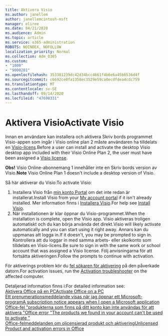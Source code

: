 ```yaml
---
title: Aktivera Visio
ms.author: janellem
author: janellemcintosh-msft
manager: eliree
ms.date: 04/21/2020
ms.audience: Admin
ms.topic: article
ms.service: o365-administration
ROBOTS: NOINDEX, NOFOLLOW
localization_priority: Normal
ms.collection: Adm_O365
ms.custom:
- "1800"
- "9000201"
ms.openlocfilehash: 353381239dc42d34bcc4661f4b6e6a45b6536d4f
ms.sourcegitcommit: c6692ce0fa1358ec3529e59ca0ecdfdea4cdc759
ms.translationtype: MT
ms.contentlocale: sv-SE
ms.lasthandoff: 09/14/2020
ms.locfileid: "47698331"
---
```

# <a name="activate-visio"></a><span data-ttu-id="be9ed-102">Aktivera Visio</span><span class="sxs-lookup"><span data-stu-id="be9ed-102">Activate Visio</span></span>

<span data-ttu-id="be9ed-103">Innan en användare kan installera och aktivera Skriv bords programmet Visio-appen som ingår i Visio online plan 2 måste användaren ha tilldelats en [Visio-licens](https://docs.microsoft.com/microsoft-365/admin/add-users/add-users).</span><span class="sxs-lookup"><span data-stu-id="be9ed-103">Before a user can install and activate the desktop Visio desktop app included with their Visio Online Plan 2, the user must have been assigned a [Visio license](https://docs.microsoft.com/microsoft-365/admin/add-users/add-users).</span></span>

<span data-ttu-id="be9ed-104">**Obs!** Visio Online-abonnemang 1 innehåller inte en Skriv bords version av Visio.</span><span class="sxs-lookup"><span data-stu-id="be9ed-104">**Note** Visio Online Plan 1 doesn't include a desktop version of Visio.</span></span>

<span data-ttu-id="be9ed-105">Så här aktiverar du Visio:</span><span class="sxs-lookup"><span data-stu-id="be9ed-105">To activate Visio:</span></span>

1. <span data-ttu-id="be9ed-106">Installera Visio från [min konto Portal](https://portal.office.com/account#installs) om det inte redan är installerat.</span><span class="sxs-lookup"><span data-stu-id="be9ed-106">Install Visio from your [My account portal](https://portal.office.com/account#installs) if it isn't already installed.</span></span> <span data-ttu-id="be9ed-107">Mer information finns i [Installera Visio](https://support.office.com/article/f98f21e3-aa02-4827-9167-ddab5b025710?wt.mc_id=OfficeAdm_ClientDIA_Alchemy1800).</span><span class="sxs-lookup"><span data-stu-id="be9ed-107">For help see [Install Visio](https://support.office.com/article/f98f21e3-aa02-4827-9167-ddab5b025710?wt.mc_id=OfficeAdm_ClientDIA_Alchemy1800).</span></span>
2. <span data-ttu-id="be9ed-108">När installationen är klar öppnar du Visio-programmet.</span><span class="sxs-lookup"><span data-stu-id="be9ed-108">When the installation is complete, open the Visio app.</span></span> <span data-ttu-id="be9ed-109">Visio aktiveras troligen automatiskt och du kan börja använda det direkt.</span><span class="sxs-lookup"><span data-stu-id="be9ed-109">Visio will likely activate automatically and you can start using it right away.</span></span> <span data-ttu-id="be9ed-110">Annars kan du uppmanas att logga in.</span><span class="sxs-lookup"><span data-stu-id="be9ed-110">If it doesn't, you may be prompted to sign in.</span></span> <span data-ttu-id="be9ed-111">Kontrollera att du loggar in med samma arbets- eller skolkonto som tilldelats en Visio-licens.</span><span class="sxs-lookup"><span data-stu-id="be9ed-111">Be sure to sign in with the same work or school account that was assigned a Visio license.</span></span> <span data-ttu-id="be9ed-112">Följ anvisningarna för att fortsätta aktiveringen.</span><span class="sxs-lookup"><span data-stu-id="be9ed-112">Follow the prompts to continue with activation.</span></span> 

<span data-ttu-id="be9ed-113">För aktiverings problem kör du [fel sökaren för aktivering](https://aka.ms/SARA-OfficeActivation-Alchemy) på den påverkade datorn.</span><span class="sxs-lookup"><span data-stu-id="be9ed-113">For activation issues, run the [Activation troubleshooter](https://aka.ms/SARA-OfficeActivation-Alchemy) on the affected computer.</span></span>

<span data-ttu-id="be9ed-114">Detaljerad information finns i:</span><span class="sxs-lookup"><span data-stu-id="be9ed-114">For detailed information see:</span></span><br>
[<span data-ttu-id="be9ed-115">Aktivera Office på en PC</span><span class="sxs-lookup"><span data-stu-id="be9ed-115">Activate Office on a PC</span></span>](https://support.office.com/article/5bd38f38-db92-448b-a982-ad170b1e187e?wt.mc_id=OfficeAdm_ClientDIA_Alchemy1800)<br>
[<span data-ttu-id="be9ed-116">Ett prenumerationsmeddelande visas när jag öppnar ett Microsoft-program</span><span class="sxs-lookup"><span data-stu-id="be9ed-116">A subscription notice appears when I open a Microsoft application</span></span>](https://support.office.com/article/4cabe32c-f594-4c0e-9191-3d3ade10cceb?wt.mc_id=OfficeAdm_ClientDIA_Alchemy1800)<br>
[<span data-ttu-id="be9ed-117">Office-fel "produkterna som finns på ditt konto kan inte användas för att aktivera <app> "</span><span class="sxs-lookup"><span data-stu-id="be9ed-117">Office error "The products we found in your account can't be used to activate <app>"</span></span>](https://support.office.com/article/c9f9a0b3-5aae-4131-8077-21e6a59f141e?wt.mc_id=OfficeAdm_ClientDIA_Alchemy1800)<br>
[<span data-ttu-id="be9ed-118">Office-felmeddelanden om olicensierad produkt och aktivering</span><span class="sxs-lookup"><span data-stu-id="be9ed-118">Unlicensed Product and activation errors in Office</span></span>](https://support.office.com/article/0d23d3c0-c19c-4b2f-9845-5344fedc4380?wt.mc_id=OfficeAdm_ClientDIA_Alchemy1800)